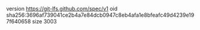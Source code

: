 version https://git-lfs.github.com/spec/v1
oid sha256:3696af739041ce2b4a7e84dcb0947c8eb4afa1e8bfeafc49d4239e197f640658
size 3003
